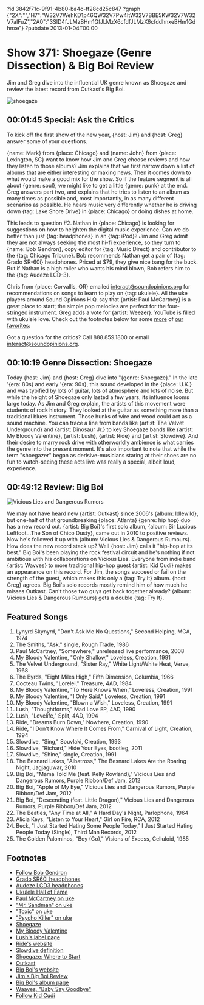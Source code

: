 ?id 3842f71c-9f91-4b80-ba4c-ff28cd25c847
?graph {"2X":"","H7":"W32V7WehKD1p46QW32V7Pw4ltW32V7BBE5KW32V7W32V7aIFuZ","2A0":"3SID4fJLMzBHm1GfJLMzX6cfdfJLMzX6cfddhnxeBHm1Gdhnxe"}
?pubdate 2013-01-04T00:00
# Show 371: Shoegaze (Genre Dissection) & Big Boi Review
Jim and Greg dive into the influential UK genre known as Shoegaze and review the latest record from Outkast's Big Boi.

![shoegaze](https://static.soundopinions.org/images/2012/shoegaze.jpg)

## 00:01:45 Special: Ask the Critics
To kick off the first show of the new year, {host: Jim} and {host: Greg} answer some of your questions.

{name: Mark} from {place: Chicago} and {name: John} from {place: Lexington, SC} want to know how Jim and Greg choose reviews and how they listen to those albums? Jim explains that we first narrow 
down a list of albums that are either interesting or making news. Then it comes down to what would make a good mix for the show. So if the feature segment is all about {genre: soul}, we might like to get a little {genre: punk} at the end. Greg answers part two, and explains that he tries to listen to an album as many times as possible and, most importantly, in as many different scenarios as possible. He hears music very differently whether he is driving down {tag: Lake Shore Drive} in {place: Chicago} or doing dishes at home.

This leads to question #2. Nathan in {place: Chicago} is looking for suggestions on how to heighten the digital music experience. Can we do better than just {tag: headphones} in an {tag: iPod}? Jim and Greg admit they are not always seeking the most hi-fi experience, so they turn to {name: Bob Gendron}, copy editor for {tag: Music Direct} and contributor to the {tag: Chicago Tribune}. Bob recommends Nathan get a pair of {tag: Grado SR-60i} headphones. Priced at $79, they give nice bang for the buck. But if Nathan is a high roller who wants his mind blown, Bob refers him to the {tag: Audeze LCD-3}.

Chris from {place: Corvallis, OR} emailed interact@soundopinions.org for recommendations on songs to learn to play on {tag: ukulele}. All the uke players around Sound Opinions H.Q. say that {artist: Paul McCartney} is a great place to start; the simple pop melodies are perfect for the four-stringed instrument. Greg adds a vote for {artist: Weezer}. YouTube is filled with ukulele love. Check out the footnotes below for some [more](http://www.youtube.com/watch?v=mAMWndHwT-U) of [our](http://www.youtube.com/watch?v=XWxxTph7ibU) [favorites](http://www.youtube.com/watch?v=dKpzCCuHDVY):

Got a question for the critics? Call 888.859.1800 or email interact@soundopinions.org.

## 00:10:19 Genre Dissection: Shoegaze
Today {host: Jim} and {host: Greg} dive into "{genre: Shoegaze}." In the late '{era: 80s} and early '{era: 90s}, this sound developed in the {place: U.K.} and was typified by lots of guitar, lots of atmosphere and lots of noise. But while the height of Shoegaze only lasted a few years, its influence looms large today. As Jim and Greg explain, the artists of this movement were students of rock history. They looked at the guitar as something more than a traditional blues instrument. Those hunks of wire and wood could act as a sound machine. You can trace a line from bands like {artist: The Velvet Underground} and {artist: Dinosaur Jr.} to key Shoegaze bands like {artist: My Bloody Valentine}, {artist: Lush}, {artist: Ride} and {artist: Slowdive}. And their desire to marry rock drive with otherworldly ambience is what carries the genre into the present moment. It's also important to note that while the term "shoegazer" began as derisive-musicians staring at their shoes are no fun to watch-seeing these acts live was really a special, albeit loud, experience.

## 00:49:12 Review: Big Boi
![Vicious Lies and Dangerous Rumors](https://static.soundopinions.org/assets/371/2A00.jpg)

We may not have heard new {artist: Outkast} since 2006's {album: Idlewild}, but one-half of that groundbreaking {place: Atlanta} {genre: hip hop} duo has a new record out. {artist: Big Boi}'s first solo album, {album: Sir Lucious Leftfoot...The Son of Chico Dusty}, came out in 2010 to positive reviews. Now he's followed it up with {album: Vicious Lies & Dangerous Rumours}. How does the new record stack up? Well {host: Jim} calls it "hip-hop at its best." Big Boi's been playing the rock festival circuit and he's nothing if not ambitious with his collaborations on Vicious Lies. Everyone from indie band {artist: Wavves} to more traditional hip-hop guest {artist: Kid Cudi} makes an appearance on this record. For Jim, the songs succeed or fail on the strength of the guest, which makes this only a {tag: Try It} album. {host: Greg} agrees. Big Boi's solo records mostly remind him of how much he misses Outkast. Can't those two guys get back together already? {album: Vicious Lies & Dangerous Rumours} gets a double {tag: Try It}.

## Featured Songs
1. Lynyrd Skynyrd, "Don't Ask Me No Questions," Second Helping, MCA, 1974
2. The Smiths, "Ask," single, Rough Trade, 1986
3. Paul McCartney, "Somewhere," unreleased live performance, 2008
4. My Bloody Valentine, "Only Shallow," Loveless, Creation, 1991
5. The Velvet Underground, "Sister Ray," White Light/White Heat, Verve, 1968
6. The Byrds, "Eight Miles High," Fifth Dimension, Columbia, 1966
7. Cocteau Twins, "Lorelei," Treasure, 4AD, 1984
8. My Bloody Valentine, "To Here Knows When," Loveless, Creation, 1991
9. My Bloody Valentine, "I Only Said," Loveless, Creation, 1991
10. My Bloody Valentine, "Blown a Wish," Loveless, Creation, 1991
11. Lush, "Thoughtforms," Mad Love EP, 4AD, 1990
12. Lush, "Lovelife," Split, 4AD, 1994
13. Ride, "Dreams Burn Down," Nowhere, Creation, 1990
14. Ride, "I Don't Know Where It Comes From," Carnival of Light, Creation, 1994
15. Slowdive, "Sing," Souvlaki, Creation, 1993
16. Slowdive, "Richard," Hide Your Eyes, bootleg, 2011
17. Slowdive, "Shine," single, Creation, 1991
18. The Besnard Lakes, "Albatross," The Besnard Lakes Are the Roaring Night, Jagjaguwar, 2010
19. Big Boi, "Mama Told Me (feat. Kelly Rowland)," Vicious Lies and Dangerous Rumors, Purple Ribbon/Def Jam, 2012
20. Big Boi, "Apple of My Eye," Vicious Lies and Dangerous Rumors, Purple Ribbon/Def Jam, 2012
21. Big Boi, "Descending (feat. Little Dragon)," Vicious Lies and Dangerous Rumors, Purple Ribbon/Def Jam, 2012
22. The Beatles, "Any Time at All," A Hard Day's Night, Parlophone, 1964
23. Alicia Keys, "Listen to Your Heart," Girl on Fire, RCA, 2012
24. Beck, "I Just Started Hating Some People Today," I Just Started Hating People Today (Single), Third Man Records, 2012
25. The Golden Palominos, "Boy (Go)," Visions of Excess, Celluloid, 1985

## Footnotes
- [Follow Bob Gendron](https://twitter.com/BobGendron25)
- [Grado SR60i headphones](http://www.gradolabs.com/page_headphones.php?item=f4ba8830232696b5f580bd531134b668)
- [Audeze LCD3 headphones](http://audeze.com/audeze-lcd3)
- [Ukulele Hall of Fame](http://www.ukulele.org/)
- [Paul McCartney on uke](http://www.youtube.com/watch?v=oTUDxOxt_DE)
- ["Mr. Sandman" on uke](http://www.youtube.com/watch?v=mAMWndHwT-U)
- ["Toxic" on uke](http://www.youtube.com/watch?v=XWxxTph7ibU)
- ["Psycho Killer" on uke](http://www.youtube.com/watch?v=dKpzCCuHDVY)
- [Shoegaze](http://www.allmusic.com/style/shoegaze-ma0000004454)
- [My Bloody Valentine](http://www.allmusic.com/artist/my-bloody-valentine-mn0000937003)
- [Lush's label page](http://4ad.com/artists/lush)
- [Ride's website](http://ridemusic.net/)
- [Slowdive definition](http://en.wikipedia.org/wiki/Slowdive)
- [Shoegaze: Where to Start](http://www.avclub.com/articles/where-to-start-with-the-enigmatic-music-known-as-s,84889/)
- [Outkast](http://www.outkast.com/)
- [Big Boi's website](http://www.bigboi.com/)
- [Jim's Big Boi Review](http://www.wbez.org/jderogatis/2010/07/album-review-big-boi-of-outkast-returns/28985)
- [Big Boi's album page](http://www.bigboi.com/music/)
- [Waaves, "Baby Say Goodbye"](http://www.youtube.com/watch?v=pJUYKIfLfmk)
- [Follow Kid Cudi](http://www.kidcudi.com/#!Twitter)
